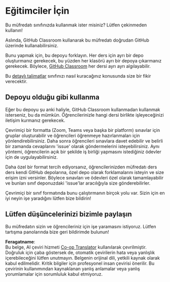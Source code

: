<!--
CO_OP_TRANSLATOR_METADATA:
{
  "original_hash": "a094ef9927883de1cfcee51dbd143381",
  "translation_date": "2025-08-26T07:40:06+00:00",
  "source_file": "lessons/0-course-setup/for-teachers.md",
  "language_code": "tr"
}
-->
# Eğitimciler İçin

Bu müfredatı sınıfınızda kullanmak ister misiniz? Lütfen çekinmeden kullanın!

Aslında, GitHub Classroom kullanarak bu müfredatı doğrudan GitHub üzerinde kullanabilirsiniz.

Bunu yapmak için, bu depoyu forklayın. Her ders için ayrı bir depo oluşturmanız gerekecek, bu yüzden her klasörü ayrı bir depoya çıkarmanız gerekecek. Böylece, [GitHub Classroom](https://classroom.github.com/classrooms) her dersi ayrı ayrı algılayabilir.

Bu [detaylı talimatlar](https://github.blog/2020-03-18-set-up-your-digital-classroom-with-github-classroom/) sınıfınızı nasıl kuracağınız konusunda size bir fikir verecektir.

## Depoyu olduğu gibi kullanma

Eğer bu depoyu şu anki haliyle, GitHub Classroom kullanmadan kullanmak isterseniz, bu da mümkün. Öğrencilerinizle hangi dersi birlikte işleyeceğinizi iletişim kurmanız gerekecek.

Çevrimiçi bir formatta (Zoom, Teams veya başka bir platform) sınavlar için gruplar oluşturabilir ve öğrencileri öğrenmeye hazırlanmaları için yönlendirebilirsiniz. Daha sonra öğrencileri sınavlara davet edebilir ve belirli bir zamanda cevaplarını 'issue' olarak göndermelerini isteyebilirsiniz. Aynı yöntemi, öğrencilerin açık bir şekilde iş birliği yapmasını istediğiniz ödevler için de uygulayabilirsiniz.

Daha özel bir format tercih ediyorsanız, öğrencilerinizden müfredatı ders ders kendi GitHub depolarına, özel depo olarak forklamalarını isteyin ve size erişim izni versinler. Böylece sınavları ve ödevleri özel olarak tamamlayabilir ve bunları sınıf deponuzdaki 'issue'lar aracılığıyla size gönderebilirler.

Çevrimiçi bir sınıf formatında bunu çalıştırmanın birçok yolu var. Sizin için en iyi neyin işe yaradığını lütfen bize bildirin!

## Lütfen düşüncelerinizi bizimle paylaşın

Bu müfredatın sizin ve öğrencileriniz için işe yaramasını istiyoruz. Lütfen tartışma panolarında bize geri bildirimde bulunun!

**Feragatname**:  
Bu belge, AI çeviri hizmeti [Co-op Translator](https://github.com/Azure/co-op-translator) kullanılarak çevrilmiştir. Doğruluk için çaba göstersek de, otomatik çevirilerin hata veya yanlışlık içerebileceğini lütfen unutmayın. Belgenin orijinal dili, yetkili kaynak olarak kabul edilmelidir. Kritik bilgiler için profesyonel insan çevirisi önerilir. Bu çevirinin kullanımından kaynaklanan yanlış anlamalar veya yanlış yorumlamalar için sorumluluk kabul etmiyoruz.